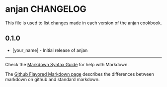 # anjan CHANGELOG

This file is used to list changes made in each version of the anjan cookbook.

## 0.1.0
- [your_name] - Initial release of anjan

- - -
Check the [Markdown Syntax Guide](http://daringfireball.net/projects/markdown/syntax) for help with Markdown.

The [Github Flavored Markdown page](http://github.github.com/github-flavored-markdown/) describes the differences between markdown on github and standard markdown.
